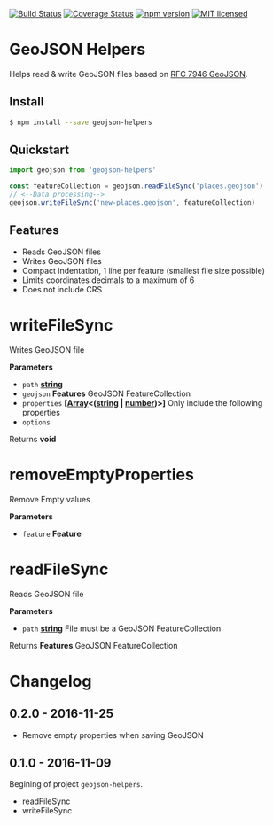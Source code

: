 [![Build Status](https://travis-ci.org/DenisCarriere/geojson-helpers.svg?branch=master)](https://travis-ci.org/DenisCarriere/geojson-helpers)
[![Coverage Status](https://coveralls.io/repos/github/DenisCarriere/geojson-helpers/badge.svg?branch=master)](https://coveralls.io/github/DenisCarriere/geojson-helpers?branch=master)
[![npm version](https://badge.fury.io/js/geojson-helpers.svg)](https://badge.fury.io/js/geojson-helpers)
[![MIT licensed](https://img.shields.io/badge/license-MIT-blue.svg)](https://raw.githubusercontent.com/DenisCarriere/geojson-helpers/master/LICENSE)

# GeoJSON Helpers

Helps read & write GeoJSON files based on [RFC 7946 GeoJSON](http://www.macwright.org/2016/11/07/the-geojson-ietf-standard.html).

## Install

```bash
$ npm install --save geojson-helpers
```

## Quickstart

```javascript
import geojson from 'geojson-helpers'

const featureCollection = geojson.readFileSync('places.geojson')
// <--Data processing-->
geojson.writeFileSync('new-places.geojson', featureCollection)
```

## Features

- Reads GeoJSON files
- Writes GeoJSON files
- Compact indentation, 1 line per feature (smallest file size possible)
- Limits coordinates decimals to a maximum of 6
- Does not include CRS

# writeFileSync

Writes GeoJSON file

**Parameters**

-   `path` **[string](https://developer.mozilla.org/en-US/docs/Web/JavaScript/Reference/Global_Objects/String)** 
-   `geojson` **Features** GeoJSON FeatureCollection
-   `properties` **\[[Array](https://developer.mozilla.org/en-US/docs/Web/JavaScript/Reference/Global_Objects/Array)&lt;([string](https://developer.mozilla.org/en-US/docs/Web/JavaScript/Reference/Global_Objects/String) \| [number](https://developer.mozilla.org/en-US/docs/Web/JavaScript/Reference/Global_Objects/Number))>]** Only include the following properties
-   `options`  

Returns **void** 

# removeEmptyProperties

Remove Empty values

**Parameters**

-   `feature` **Feature** 

# readFileSync

Reads GeoJSON file

**Parameters**

-   `path` **[string](https://developer.mozilla.org/en-US/docs/Web/JavaScript/Reference/Global_Objects/String)** File must be a GeoJSON FeatureCollection

Returns **Features** GeoJSON FeatureCollection

# Changelog

## 0.2.0 - 2016-11-25

- Remove empty properties when saving GeoJSON

## 0.1.0 - 2016-11-09

Begining of project `geojson-helpers`.

- readFileSync
- writeFileSync